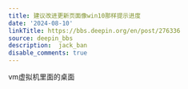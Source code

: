 ```yaml
---
title: 建议改进更新页面像win10那样提示进度
date: '2024-08-10'
linkTitle: https://bbs.deepin.org/en/post/276336
source: deepin_bbs
description:  jack_ban 
disable_comments: true
---
```

vm虚拟机里面的桌面
